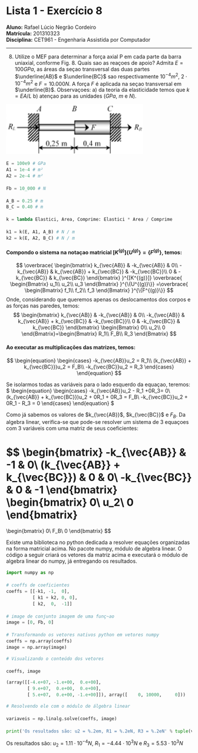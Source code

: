 # Lista 1 - Exercício 8

**Aluno:** Rafael Lúcio Negrão Cordeiro<br/>
**Matrícula:** 201310323<br/>
**Disciplina:** CET961 - Engenharia Assistida por Computador

---
8. Utilize o MEF para determinar a força axial P em cada parte da barra uniaxial, conforme Fig. 8. Quais sao as reaçoes de apoio? Admita $E = 100 GPa$, as áreas da seçao transversal das duas partes $\underline{AB}$ e $\underline{BC}$ sao respectivamente $10^{-4}m^2$, $2 \cdot 10^{-4}m^2$ e $F = 10.000 N$. A força $F$ é aplicada na seçao transversal em $\underline{B}$.
  Observaçoes:
    a) da teoria da elasticidade temos que $k = EA/L$
    b) atençao para as unidades ($GPa$, $m$ e $N$).

  ![](img/exec8_structure.png)

```python
E = 100e9 # GPa
A1 = 1e-4 # m²
A2 = 2e-4 # m²

Fb = 10_000 # N

A_B = 0.25 # m
B_C = 0.40 # m

k = lambda Elastici, Area, Comprime: Elastici * Area / Comprime

k1 = k(E, A1, A_B) # N / m
k2 = k(E, A2, B_C) # N / m
```

#### Compondo o sistema na notaçao matricial $[K^{(g)}]\{U^{(g)}\} = \{F^{(g)}\}$, temos:

$$
\overbrace{
    \begin{bmatrix}
        k_{\vec{AB}} & -k_{\vec{AB}} & 0\\
        -k_{\vec{AB}} & k_{\vec{AB}} + k_{\vec{BC}} & -k_{\vec{BC}}\\
        0 & -k_{\vec{BC}} & k_{\vec{BC}}
    \end{bmatrix}
}^{[K^{(g)}]}
\overbrace{
    \begin{Bmatrix}
        u_1\\
        u_2\\
        u_3
    \end{Bmatrix}
}^{\{U^{(g)}\}}
=\overbrace{
    \begin{Bmatrix}
        f_1\\
        f_2\\
        f_3
    \end{Bmatrix}
}^{\{F^{(g)}\}}
$$
Onde, considerando que queremos apenas os deslocamentos dos corpos e as forças nas paredes, temos:
$$
\begin{bmatrix}
    k_{\vec{AB}} & -k_{\vec{AB}} & 0\\
    -k_{\vec{AB}} & k_{\vec{AB}} + k_{\vec{BC}} & -k_{\vec{BC}}\\
    0 & -k_{\vec{BC}} & k_{\vec{BC}}
\end{bmatrix}
\begin{Bmatrix}
    0\\
    u_2\\
    0
\end{Bmatrix}=\begin{Bmatrix}
    R_1\\
    F_B\\
    R_3
\end{Bmatrix}
$$

#### Ao executar as multiplicações das matrizes, temos:
$$
\begin{equation}
    \begin{cases}
        -k_{\vec{AB}}u_2 = R_1\\
        (k_{\vec{AB}} + k_{\vec{BC}})u_2 = F_B\\
        -k_{\vec{BC}}u_2 = R_3
    \end{cases}
\end{equation}
$$

Se isolarmos todas as variáveis para o lado esquerdo da equaçao, teremos: $ \begin{equation}
    \begin{cases}
       -k_{\vec{AB}}u_2 - R_1 +0R_3= 0\\
        (k_{\vec{AB}} + k_{\vec{BC}})u_2 + 0R_1 + 0R_3 = F_B\\
        -k_{\vec{BC}}u_2 + 0R_1 - R_3 = 0
    \end{cases}
\end{equation} $

Como já sabemos os valores de $k_{\vec{AB}}$, $k_{\vec{BC}}$ e $F_B$. Da algebra linear, verifica-se que pode-se resolver um sistema de 3 equaçoes com 3 variáveis com uma matriz de seus coeficientes:

$$
\begin{bmatrix}
    -k_{\vec{AB}} & -1 & 0\\
    (k_{\vec{AB}} + k_{\vec{BC}}) & 0 & 0\\
    -k_{\vec{BC}} & 0 & -1
\end{bmatrix}
\begin{bmatrix}
    0\\
    u_2\\
    0
\end{bmatrix}
=
\begin{bmatrix}
    0\\
    F_B\\
    0
\end{bmatrix}
$$

Existe uma biblioteca no python dedicada a resolver equações organizadas na forma matricial acima. No pacote numpy, módulo de algebra linear. O código a seguir criará os vetores da matriz acima e executará o módulo de algebra linear do numpy, já entregando os resultados.

```python
import numpy as np

# coeffs de coeficientes
coeffs = [[-k1, -1,  0],
          [ k1 + k2, 0, 0],
          [ k2,  0,  -1]]

# image de conjunto imagem de uma funç~ao
image = [0, Fb, 0]

# Transformando os vetores nativos python em vetores numpy
coeffs = np.array(coeffs)
image = np.array(image)
```

```python
# Visualizando o conteúdo dos vetores

coeffs, image
```

```python
(array([[-4.e+07, -1.e+00,  0.e+00],
        [ 9.e+07,  0.e+00,  0.e+00],
        [ 5.e+07,  0.e+00, -1.e+00]]), array([    0, 10000,     0]))
```

```python
# Resolvendo ele com o módulo de álgebra linear

variaveis = np.linalg.solve(coeffs, image)

print('Os resultados são: u2 = %.2em, R1 = %.2eN, R3 = %.2eN' % tuple(variaveis))
```
<span class="caption">Os resultados são: $u_2 = 1.11 \cdot 10^{-4} N$, $R_1 = -4.44 \cdot 10^3 N$ e $R_3 = 5.53 \cdot 10^3N$</span>

